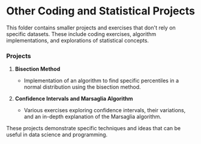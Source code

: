 # Other Coding and Statistical Projects

This folder contains smaller projects and exercises that don't rely on specific datasets. These include coding exercises, algorithm implementations, and explorations of statistical concepts.

### Projects

1. **Bisection Method**
   - Implementation of an algorithm to find specific percentiles in a normal distribution using the bisection method.

2. **Confidence Intervals and Marsaglia Algorithm**
   - Various exercises exploring confidence intervals, their variations, and an in-depth explanation of the Marsaglia algorithm.

These projects demonstrate specific techniques and ideas that can be useful in data science and programming.
